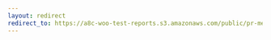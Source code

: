```yaml
---
layout: redirect
redirect_to: https://a8c-woo-test-reports.s3.amazonaws.com/public/pr-merge/40519/api/index.html
---
```

